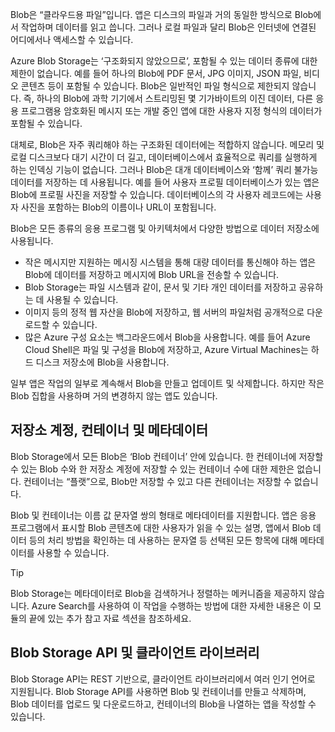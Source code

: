 Blob은 “클라우드용 파일”입니다. 앱은 디스크의 파일과 거의 동일한 방식으로 Blob에서 작업하며 데이터를 읽고 씁니다. 그러나 로컬 파일과 달리 Blob은 인터넷에 연결된 어디에서나 액세스할 수 있습니다.

Azure Blob Storage는 ‘구조화되지 않았으므로’, 포함될 수 있는 데이터 종류에 대한 제한이 없습니다. 예를 들어 하나의 Blob에 PDF 문서, JPG 이미지, JSON 파일, 비디오 콘텐츠 등이 포함될 수 있습니다. Blob은 일반적인 파일 형식으로 제한되지 않습니다. 즉, 하나의 Blob에 과학 기기에서 스트리밍된 몇 기가바이트의 이진 데이터, 다른 응용 프로그램용 암호화된 메시지 또는 개발 중인 앱에 대한 사용자 지정 형식의 데이터가 포함될 수 있습니다.

대체로, Blob은 자주 쿼리해야 하는 구조화된 데이터에는 적합하지 않습니다. 메모리 및 로컬 디스크보다 대기 시간이 더 길고, 데이터베이스에서 효율적으로 쿼리를 실행하게 하는 인덱싱 기능이 없습니다. 그러나 Blob은 대개 데이터베이스와 ‘함께’ 쿼리 불가능 데이터를 저장하는 데 사용됩니다. 예를 들어 사용자 프로필 데이터베이스가 있는 앱은 Blob에 프로필 사진을 저장할 수 있습니다. 데이터베이스의 각 사용자 레코드에는 사용자 사진을 포함하는 Blob의 이름이나 URL이 포함됩니다.

Blob은 모든 종류의 응용 프로그램 및 아키텍처에서 다양한 방법으로 데이터 저장소에 사용됩니다.

* 작은 메시지만 지원하는 메시징 시스템을 통해 대량 데이터를 통신해야 하는 앱은 Blob에 데이터를 저장하고 메시지에 Blob URL을 전송할 수 있습니다.
* Blob Storage는 파일 시스템과 같이, 문서 및 기타 개인 데이터를 저장하고 공유하는 데 사용될 수 있습니다.
* 이미지 등의 정적 웹 자산을 Blob에 저장하고, 웹 서버의 파일처럼 공개적으로 다운로드할 수 있습니다.
* 많은 Azure 구성 요소는 백그라운드에서 Blob을 사용합니다. 예를 들어 Azure Cloud Shell은 파일 및 구성을 Blob에 저장하고, Azure Virtual Machines는 하드 디스크 저장소에 Blob을 사용합니다.

일부 앱은 작업의 일부로 계속해서 Blob을 만들고 업데이트 및 삭제합니다. 하지만 작은 Blob 집합을 사용하며 거의 변경하지 않는 앱도 있습니다.

## <a name="storage-accounts-containers-and-metadata"></a>저장소 계정, 컨테이너 및 메타데이터

Blob Storage에서 모든 Blob은 ‘Blob 컨테이너’ 안에 있습니다. 한 컨테이너에 저장할 수 있는 Blob 수와 한 저장소 계정에 저장할 수 있는 컨테이너 수에 대한 제한은 없습니다. 컨테이너는 “플랫”으로, Blob만 저장할 수 있고 다른 컨테이너는 저장할 수 없습니다.

Blob 및 컨테이너는 이름 값 문자열 쌍의 형태로 메타데이터를 지원합니다. 앱은 응용 프로그램에서 표시할 Blob 콘텐츠에 대한 사용자가 읽을 수 있는 설명, 앱에서 Blob 데이터 등의 처리 방법을 확인하는 데 사용하는 문자열 등 선택된 모든 항목에 대해 메타데이터를 사용할 수 있습니다.

> [!TIP]
> Blob Storage는 메타데이터로 Blob을 검색하거나 정렬하는 메커니즘을 제공하지 않습니다. Azure Search를 사용하여 이 작업을 수행하는 방법에 대한 자세한 내용은 이 모듈의 끝에 있는 추가 참고 자료 섹션을 참조하세요.

## <a name="the-blob-storage-api-and-client-libraries"></a>Blob Storage API 및 클라이언트 라이브러리

Blob Storage API는 REST 기반으로, 클라이언트 라이브러리에서 여러 인기 언어로 지원됩니다. Blob Storage API를 사용하면 Blob 및 컨테이너를 만들고 삭제하며, Blob 데이터를 업로드 및 다운로드하고, 컨테이너의 Blob을 나열하는 앱을 작성할 수 있습니다.